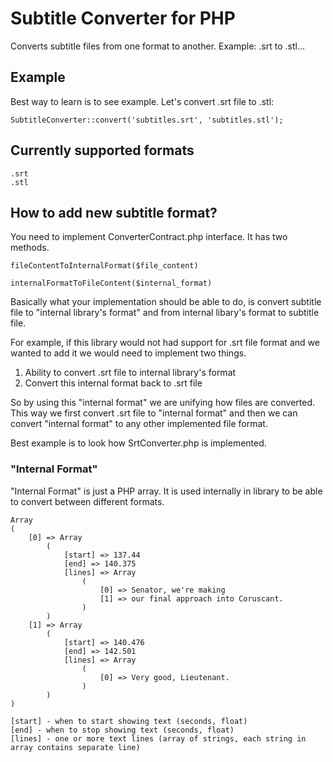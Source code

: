 # Subtitle Converter for PHP
Converts subtitle files from one format to another. Example: .srt to .stl...

## Example
Best way to learn is to see example. Let's convert .srt file to .stl:

```
SubtitleConverter::convert('subtitles.srt', 'subtitles.stl');
```

## Currently supported formats

```
.srt  
.stl

```

## How to add new subtitle format?

You need to implement ConverterContract.php interface. It has two methods.
```
fileContentToInternalFormat($file_content)  
  
internalFormatToFileContent($internal_format)
```

Basically what your implementation should be able to do, is convert subtitle file to "internal library's format" and from internal libary's format to subtitle file.

For example, if this library would not had support for .srt file format and we wanted to add it we would need to implement two things.
1. Ability to convert .srt file to internal library's format
2. Convert this internal format back to .srt file  

So by using this "internal format" we are unifying how files are converted. This way we first convert .srt file to "internal format" and then we can convert "internal format" to any other implemented file format.

Best example is to look how SrtConverter.php is implemented.

### "Internal Format" 

"Internal Format" is just a PHP array. It is used internally in library to be able to convert between different formats.

```
Array
(
    [0] => Array
        (
            [start] => 137.44
            [end] => 140.375
            [lines] => Array
                (
                    [0] => Senator, we're making
                    [1] => our final approach into Coruscant.
                )
        )
    [1] => Array
        (
            [start] => 140.476
            [end] => 142.501
            [lines] => Array
                (
                    [0] => Very good, Lieutenant.
                )
        )
)
```
```
[start] - when to start showing text (seconds, float)
[end] - when to stop showing text (seconds, float)
[lines] - one or more text lines (array of strings, each string in array contains separate line)
```